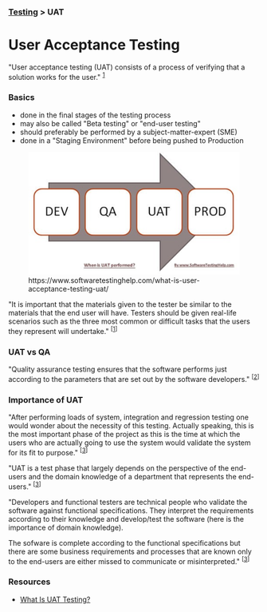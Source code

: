 ### [Testing](./testing.md) > UAT

# User Acceptance Testing

"User acceptance testing (UAT) consists of a process of verifying that a solution works for the user." <sup>[1]</sup>

### Basics
- done in the final stages of the testing process
- may also be called "Beta testing" or "end-user testing"
- should preferably be performed by a subject-matter-expert (SME)
- done in a "Staging Environment" before being pushed to Production

<figure>
	<img src="../Assets/when-UAT-performed.jpg">
	<figcaption align="left">
		https://www.softwaretestinghelp.com/what-is-user-acceptance-testing-uat/
	</figcaption>
</figure>


"It is important that the materials given to the tester be similar to the materials that the end user will have. Testers should be given real-life scenarios such as the three most common or difficult tasks that the users they represent will undertake." <sup>[[1]]</sup>


### UAT vs QA
"Quality assurance testing ensures that the software performs just according to the parameters that are set out by the software developers." <sup>[[2]]</sup>

### Importance of UAT
"After performing loads of system, integration and regression testing one would wonder about the necessity of this testing. Actually speaking, this is the most important phase of the project as this is the time at which the users who are actually going to use the system would validate the system for its fit to purpose." <sup>[[3]]</sup>

"UAT is a test phase that largely depends on the perspective of the end-users and the domain knowledge of a department that represents the end-users." <sup>[[3]]</sup>

"Developers and functional testers are technical people who validate the software against functional specifications. They interpret the requirements according to their knowledge and develop/test the software (here is the importance of domain knowledge).

The sofware is complete according to the functional specifications but there are some business requirements and processes that are known only to the end-users are either missed to communicate or misinterpreted." <sup>[[3]]</sup>

### Resources
- [What Is UAT Testing?](https://www.panaya.com/blog/testing/what-is-uat-testing/)


[1]: https://en.m.wikipedia.org/wiki/Acceptance_testing#User_acceptance_testing
[2]: https://performancelabus.com/qa-vs-uat-testing/
[3]: https://www.softwaretestinghelp.com/what-is-user-acceptance-testing-uat/
